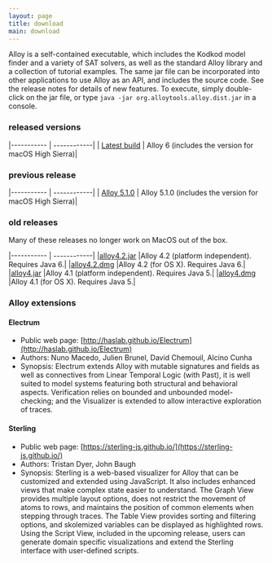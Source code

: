 ```yaml
---
layout: page
title: download
main: download
---
```


Alloy is a self-contained executable, which includes the Kodkod
model finder and a variety of SAT solvers, as well as the standard
Alloy library and a collection of tutorial examples. The same jar file
can be incorporated into other applications to use Alloy as an API,
and includes the source code. See the release notes for details of new
features. To execute, simply double-click on the jar file, or type
`java -jar org.alloytools.alloy.dist.jar` in a console.

### released versions

|----------- | ------------|
| [Latest build](https://github.com/AlloyTools/org.alloytools.alloy/releases) | Alloy 6 (includes the version for macOS High Sierra)|

### previous release

|----------- | ------------|
| [Alloy 5.1.0](https://github.com/AlloyTools/org.alloytools.alloy/releases/tag/v5.1.0) | Alloy 5.1.0 (includes the version for macOS High Sierra)|

### old releases

Many of these releases no longer work on MacOS out of the box.

|----------- | ------------|
|[alloy4.2.jar](download/alloy4.2_2015-02-22.jar) |Alloy 4.2 (platform independent). Requires Java 6.|
|[alloy4.2.dmg](download/alloy4.2_2015-02-22.dmg) |Alloy 4.2 (for OS X). Requires Java 6.|
|[alloy4.jar](download/alloy4.jar) |Alloy 4.1 (platform independent). Requires Java 5.|
|[alloy4.dmg](download/alloy4.dmg) |Alloy 4.1 (for OS X). Requires Java 5.|

### Alloy extensions

#### Electrum
- Public web page: [http://haslab.github.io/Electrum](http://haslab.github.io/Electrum)
- Authors: Nuno Macedo, Julien Brunel, David Chemouil, Alcino Cunha
- Synopsis: Electrum extends Alloy with mutable signatures and fields as well as connectives from Linear Temporal Logic (with Past), it is well suited to model systems featuring both structural and behavioral aspects. Verification relies on bounded and unbounded model-checking; and the Visualizer is extended to allow interactive exploration of traces.

#### Sterling
- Public web page: [https://sterling-js.github.io/](https://sterling-js.github.io/)
- Authors: Tristan Dyer, John Baugh
- Synopsis: Sterling is a web-based visualizer for Alloy that can be customized and extended using JavaScript. It also includes enhanced views that make complex state easier to understand. The Graph View provides multiple layout options, does not restrict the movement of atoms to rows, and maintains the position of common elements when stepping through traces. The Table View provides sorting and filtering options, and skolemized variables can be displayed as highlighted rows. Using the Script View, included in the upcoming release, users can generate domain specific visualizations and extend the Sterling interface with user-defined scripts.
